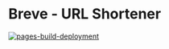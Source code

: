 # Breve - URL Shortener
[![pages-build-deployment](https://github.com/sourceouverte/breve/actions/workflows/pages/pages-build-deployment/badge.svg)](https://github.com/sourceouverte/breve/actions/workflows/pages/pages-build-deployment)
